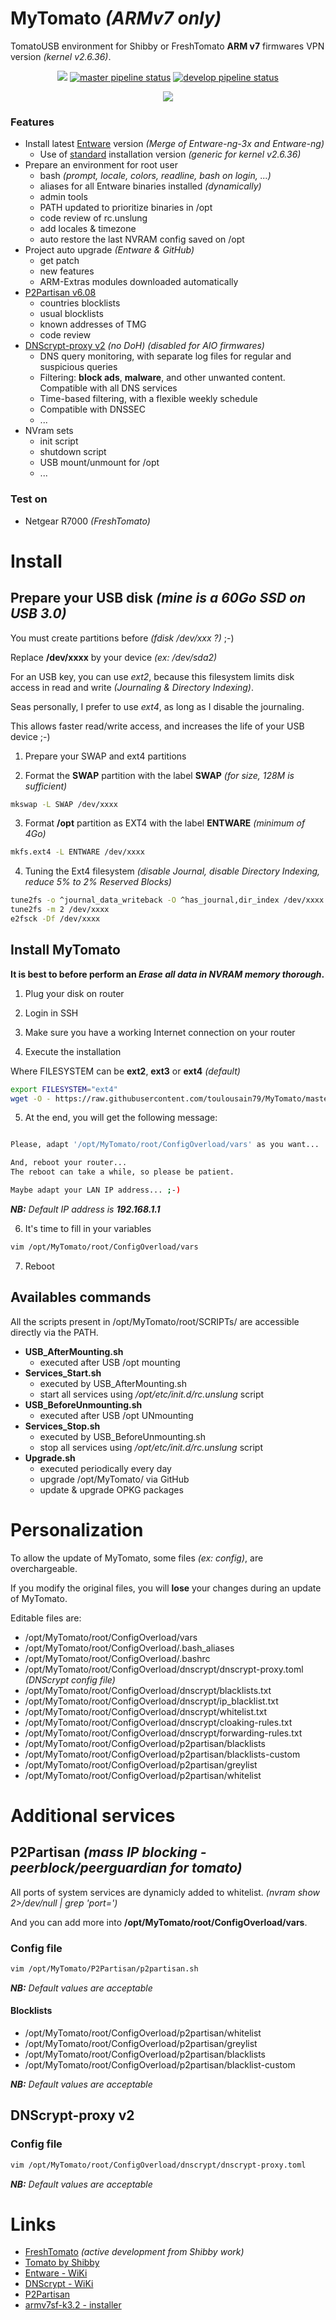 # MyTomato _(ARMv7 only)_

TomatoUSB environment for Shibby or FreshTomato **ARM v7** firmwares VPN version _(kernel v2.6.36)_.

<p align="center">
  <a href="https://gitlab.com/toulousain79/MyTomato/blob/master/README.md">
	  <img src="https://img.shields.io/github/license/mashape/apistatus.svg?style=flat-square" /></a>
  <a href="https://gitlab.com/toulousain79/MyTomato/commits/master">
	  <img alt="master pipeline status" src="https://img.shields.io/gitlab/pipeline/toulousain79/MyTomato/master.svg?label=master%20pipeline%20status" /></a>
  <a href="https://gitlab.com/toulousain79/MyTomato/commits/develop">
	  <img alt="develop pipeline status" src="https://img.shields.io/gitlab/pipeline/toulousain79/MyTomato/develop.svg?label=develop%20pipeline%20status" /></a>
</p>

<p align="center">
  <a href="https://www.paypal.com/cgi-bin/webscr?cmd=_s-xclick&hosted_button_id=4ZZDD9NJVGL4N">
	<img src="https://img.shields.io/badge/Donate-PayPal-green.svg?style=for-the-badge" /></a>
</p>

### Features

  * Install latest [Entware](https://github.com/Entware/Entware) version _(Merge of Entware-ng-3x and Entware-ng)_
	* Use of [standard](https://github.com/Entware/Entware/wiki/Alternative-install-vs-standard) installation version _(generic for kernel v2.6.36)_
  * Prepare an environment for root user
	  * bash _(prompt, locale, colors, readline, bash on login, ...)_
	  * aliases for all Entware binaries installed _(dynamically)_
	  * admin tools
	  * PATH updated to prioritize binaries in /opt
	  * code review of rc.unslung
	  * add locales & timezone
    * auto restore the last NVRAM config saved on /opt
  * Project auto upgrade _(Entware & GitHub)_
	  * get patch
	  * new features
	  * ARM-Extras modules downloaded automatically
  * [P2Partisan v6.08](https://www.linksysinfo.org/index.php?threads/p2partisan-v5-14-v6-08-mass-ip-blocking-peerblock-peerguardian-for-tomato.69128/)
	  * countries blocklists
	  * usual blocklists
	  * known addresses of TMG
	* code review
  * [DNScrypt-proxy v2](https://github.com/jedisct1/dnscrypt-proxy/blob/master/README.md) _(no DoH)_ _(disabled for AIO firmwares)_
	  * DNS query monitoring, with separate log files for regular and suspicious queries
	  * Filtering: **block ads**, **malware**, and other unwanted content. Compatible with all DNS services
	  * Time-based filtering, with a flexible weekly schedule
	  * Compatible with DNSSEC
	  * ...
  * NVram sets
	  * init script
	  * shutdown script
	  * USB mount/unmount for /opt
	  * ...

### Test on

  * Netgear R7000 _(FreshTomato)_


# Install

## Prepare your USB disk _(mine is a 60Go SSD on USB 3.0)_

You must create partitions before _(fdisk /dev/xxx ?)_ ;-)

Replace **/dev/xxxx** by your device _(ex: /dev/sda2)_

For an USB key, you can use _ext2_, because this filesystem limits disk access in read and write _(Journaling & Directory Indexing)_.

Seas personally, I prefer to use _ext4_, as long as I disable the journaling.

This allows faster read/write access, and increases the life of your USB device ;-)

1. Prepare your SWAP and ext4 partitions

2. Format the **SWAP** partition with the label **SWAP** _(for size, 128M is sufficient)_

```bash
mkswap -L SWAP /dev/xxxx
```

3. Format **/opt** partition as EXT4 with the label **ENTWARE** _(minimum of 4Go)_

```bash
mkfs.ext4 -L ENTWARE /dev/xxxx
```

4. Tuning the Ext4 filesystem _(disable Journal, disable Directory Indexing, reduce 5% to 2% Reserved Blocks)_

```bash
tune2fs -o ^journal_data_writeback -O ^has_journal,dir_index /dev/xxxx
tune2fs -m 2 /dev/xxxx
e2fsck -Df /dev/xxxx
```

## Install MyTomato

**It is best to before perform an _Erase all data in NVRAM memory thorough_.**

1. Plug your disk on router

2. Login in SSH

3. Make sure you have a working Internet connection on your router

4. Execute the installation

Where FILESYSTEM can be **ext2**, **ext3** or **ext4** _(default)_

```bash
export FILESYSTEM="ext4"
wget -O - https://raw.githubusercontent.com/toulousain79/MyTomato/master/Install_From_Scratch.sh | sh
```

5. At the end, you will get the following message:

```bash

Please, adapt '/opt/MyTomato/root/ConfigOverload/vars' as you want...

And, reboot your router...
The reboot can take a while, so please be patient.

Maybe adapt your LAN IP address... ;-)
```

_**NB:** Default IP address is **192.168.1.1**_

6. It's time to fill in your variables

```bash
vim /opt/MyTomato/root/ConfigOverload/vars
```

7. Reboot

## Availables commands

All the scripts present in /opt/MyTomato/root/SCRIPTs/ are accessible directly via the PATH.

  * **USB_AfterMounting.sh**
	  - executed after USB /opt mounting
  * **Services_Start.sh**
	  - executed by USB_AfterMounting.sh
	  - start all services using _/opt/etc/init.d/rc.unslung_ script
  * **USB_BeforeUnmounting.sh**
	  - executed after USB /opt UNmounting
  * **Services_Stop.sh**
	  - executed by USB_BeforeUnmounting.sh
	  - stop all services using _/opt/etc/init.d/rc.unslung_ script
  * **Upgrade.sh**
	  - executed periodically every day
	  - upgrade /opt/MyTomato/ via GitHub
	  - update & upgrade OPKG packages

# Personalization

To allow the update of MyTomato, some files _(ex: config)_, are overchargeable.

If you modify the original files, you will **lose** your changes during an update of MyTomato.

Editable files are:

  * /opt/MyTomato/root/ConfigOverload/vars
  * /opt/MyTomato/root/ConfigOverload/.bash_aliases
  * /opt/MyTomato/root/ConfigOverload/.bashrc
  * /opt/MyTomato/root/ConfigOverload/dnscrypt/dnscrypt-proxy.toml _(DNScrypt config file)_
  * /opt/MyTomato/root/ConfigOverload/dnscrypt/blacklists.txt
  * /opt/MyTomato/root/ConfigOverload/dnscrypt/ip_blacklist.txt
  * /opt/MyTomato/root/ConfigOverload/dnscrypt/whitelist.txt
  * /opt/MyTomato/root/ConfigOverload/dnscrypt/cloaking-rules.txt
  * /opt/MyTomato/root/ConfigOverload/dnscrypt/forwarding-rules.txt
  * /opt/MyTomato/root/ConfigOverload/p2partisan/blacklists
  * /opt/MyTomato/root/ConfigOverload/p2partisan/blacklists-custom
  * /opt/MyTomato/root/ConfigOverload/p2partisan/greylist
  * /opt/MyTomato/root/ConfigOverload/p2partisan/whitelist

# Additional services

## P2Partisan _(mass IP blocking - peerblock/peerguardian for tomato)_

All ports of system services are dynamicly added to whitelist. _(nvram show 2>/dev/null | grep 'port=')_

And you can add more into **/opt/MyTomato/root/ConfigOverload/vars**.

### Config file

```bash
vim /opt/MyTomato/P2Partisan/p2partisan.sh
```

_**NB:** Default values are acceptable_

#### Blocklists

  * /opt/MyTomato/root/ConfigOverload/p2partisan/whitelist
  * /opt/MyTomato/root/ConfigOverload/p2partisan/greylist
  * /opt/MyTomato/root/ConfigOverload/p2partisan/blacklists
  * /opt/MyTomato/root/ConfigOverload/p2partisan/blacklist-custom

_**NB:** Default values are acceptable_

## DNScrypt-proxy v2

### Config file

```bash
vim /opt/MyTomato/root/ConfigOverload/dnscrypt/dnscrypt-proxy.toml
```

_**NB:** Default values are acceptable_

# Links

  * [FreshTomato](http://freshtomato.org/) _(active development from Shibby work)_
  * [Tomato by Shibby](http://tomato.groov.pl/)
  * [Entware - WiKi](https://github.com/Entware/Entware/wiki)
  * [DNScrypt - WiKi](https://github.com/jedisct1/dnscrypt-proxy/wiki)
  * [P2Partisan](https://www.linksysinfo.org/index.php?threads/p2partisan-v5-14-v6-08-mass-ip-blocking-peerblock-peerguardian-for-tomato.69128/)
  * [armv7sf-k3.2 - installer](http://bin.entware.net/armv7sf-k3.2/installer/)
